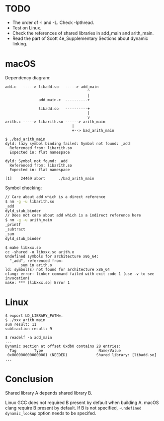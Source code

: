 # TODO
- The order of -l and -L. Check -lpthread. 
- Test on Linux.
- Check the references of shared libraries in add_main and arith_main.
- Read the part of Scott 4e_Supplementary Sections about dynamic linking.

# macOS
Dependency diagram:
```
add.c   -----> libadd.so   -----> add_main
                                     ^ 
                                     |
               add_main.c  ----------+

               libadd.so   ----------+
                                     |
                                     v
arith.c -----> libarith.so ------> arith_main
                              |
                              +--> bad_arith_main
```

```
$ ./bad_arith_main
dyld: lazy symbol binding failed: Symbol not found: _add
  Referenced from: libarith.so
  Expected in: flat namespace

dyld: Symbol not found: _add
  Referenced from: libarith.so
  Expected in: flat namespace

[1]    24469 abort      ./bad_arith_main
```

Symbol checking:
```bash
// Care about add which is a direct reference
$ nm -g -u libarith.so
_add
dyld_stub_binder
// Does not care about add which is a indirect reference here
$ nm -g -u arith_main
_printf
_subtract
_sum
dyld_stub_binder
```

```
$ make libxxx.so
cc -shared -o libxxx.so arith.o
Undefined symbols for architecture x86_64:
  "_add", referenced from:
      _sum in arith.o
ld: symbol(s) not found for architecture x86_64
clang: error: linker command failed with exit code 1 (use -v to see invocation)
make: *** [libxxx.so] Error 1
```

# Linux
```
$ export LD_LIBRARY_PATH=.
$ ./xxx_arith_main
sum result: 11
subtraction result: 9
```

```
$ readelf -a add_main
...
Dynamic section at offset 0xdb0 contains 28 entries:
  Tag        Type                         Name/Value
 0x0000000000000001 (NEEDED)             Shared library: [libadd.so]
...
```

# Conclusion
Shared library A depends shared library B.

Linux GCC does not required B present by default when building A.
macOS clang require B present by default. If B is not specified, 
`-undefined dynamic_lookup` option needs to be specifed.
